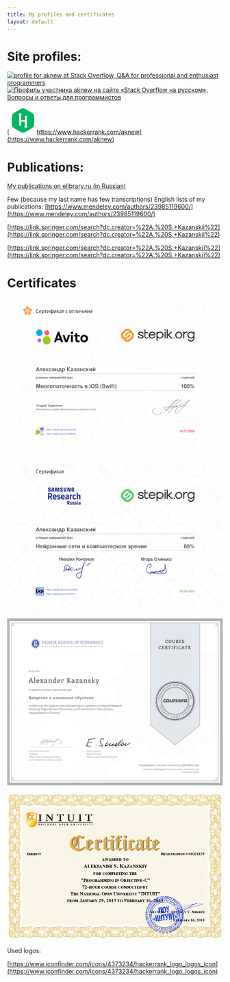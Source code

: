 ```yaml
---
title: My profiles and certificates
layout: default
---
```


# Site profiles:

<a href="https://stackoverflow.com/users/745305/aknew"><img src="https://stackoverflow.com/users/flair/745305.png" width="208" height="58" alt="profile for aknew at Stack Overflow, Q&amp;A for professional and enthusiast programmers" title="profile for aknew at Stack Overflow, Q&amp;A for professional and enthusiast programmers"></a>
<a href="https://ru.stackoverflow.com/users/2088/aknew"><img src="https://ru.stackoverflow.com/users/flair/2088.png" width="208" height="58" alt="Профиль участника aknew на сайте &#171;Stack Overflow на русском&#187;, Вопросы и ответы для программистов" title="Профиль участника aknew на сайте &#171;Stack Overflow на русском&#187;, Вопросы и ответы для программистов"></a>

[![](./Hackerrank_logo.png)https://www.hackerrank.com/aknew](https://www.hackerrank.com/aknew)


# Publications:

[My publications on elibrary.ru (in Russian)](https://elibrary.ru/author_items.asp?authorid=735874)

Few (because my last name has few transcriptions) English lists of my publications:
[https://www.mendeley.com/authors/23985119600/](https://www.mendeley.com/authors/23985119600/)

[https://link.springer.com/search?dc.creator=%22A.%20S.+Kazanskii%22](https://link.springer.com/search?dc.creator=%22A.%20S.+Kazanskii%22)

[https://link.springer.com/search?dc.creator=%22A.%20S.+Kazanskiĭ%22](https://link.springer.com/search?dc.creator=%22A.%20S.+Kazanskiĭ%22)

# Certificates

[![](./stepik.ios.png)](https://stepik.org/cert/388520)

[![](./stepik.samsung.png)](https://stepik.org/cert/376741)

[![](./4Q8EBXXU5Z9Z.jpeg)](https://www.coursera.org/account/accomplishments/verify/4Q8EBXXU5Z9Z)

[![](./Intuit2013.jpg)](https://www.intuit.ru/verifydiplomas/251159)

Used logos:

[https://www.iconfinder.com/icons/4373234/hackerrank_logo_logos_icon](https://www.iconfinder.com/icons/4373234/hackerrank_logo_logos_icon)